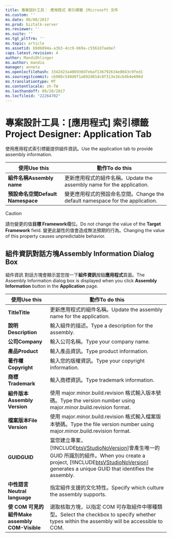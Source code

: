 ```yaml
---
title: 專案設計工具： 應用程式 索引標籤 |Microsoft 文件
ms.custom: ''
ms.date: 06/08/2017
ms.prod: biztalk-server
ms.reviewer: ''
ms.suite: ''
ms.tgt_pltfrm: ''
ms.topic: article
ms.assetid: b9d6894a-a3b3-4cc9-b69a-c5561d7aebe7
caps.latest.revision: 4
author: MandiOhlinger
ms.author: mandia
manager: anneta
ms.openlocfilehash: 3342d23a406930d7ebaf136792634e0043c9fed1
ms.sourcegitcommit: cb908c540d8f1a692d01dc8f313e16cb4b4e696d
ms.translationtype: MT
ms.contentlocale: zh-TW
ms.lasthandoff: 09/20/2017
ms.locfileid: "22264702"
---
```

# <a name="project-designer-application-tab"></a><span data-ttu-id="cff45-102">專案設計工具：[應用程式] 索引標籤</span><span class="sxs-lookup"><span data-stu-id="cff45-102">Project Designer: Application Tab</span></span>
<span data-ttu-id="cff45-103">使用應用程式索引標籤提供組件資訊。</span><span class="sxs-lookup"><span data-stu-id="cff45-103">Use the application tab to provide assembly information.</span></span>  
  
|<span data-ttu-id="cff45-104">使用</span><span class="sxs-lookup"><span data-stu-id="cff45-104">Use this</span></span>|<span data-ttu-id="cff45-105">動作</span><span class="sxs-lookup"><span data-stu-id="cff45-105">To do this</span></span>|  
|--------------|----------------|  
|<span data-ttu-id="cff45-106">**組件名稱**</span><span class="sxs-lookup"><span data-stu-id="cff45-106">**Assembly name**</span></span>|<span data-ttu-id="cff45-107">更新應用程式的組件名稱。</span><span class="sxs-lookup"><span data-stu-id="cff45-107">Update the assembly name for the application.</span></span>|  
|<span data-ttu-id="cff45-108">**預設命名空間**</span><span class="sxs-lookup"><span data-stu-id="cff45-108">**Default Namespace**</span></span>|<span data-ttu-id="cff45-109">變更應用程式的預設命名空間。</span><span class="sxs-lookup"><span data-stu-id="cff45-109">Change the default namespace for the application.</span></span>|  
  
> [!CAUTION]
>  <span data-ttu-id="cff45-110">請勿變更的值**目標 Framework**欄位。</span><span class="sxs-lookup"><span data-stu-id="cff45-110">Do not change the value of the **Target Framework** field.</span></span> <span data-ttu-id="cff45-111">變更此屬性的值會造成無法預期的行為。</span><span class="sxs-lookup"><span data-stu-id="cff45-111">Changing the value of this property causes unpredictable behavior.</span></span>  
  
## <a name="assembly-information-dialog-box"></a><span data-ttu-id="cff45-112">組件資訊對話方塊</span><span class="sxs-lookup"><span data-stu-id="cff45-112">Assembly Information Dialog Box</span></span>  
 <span data-ttu-id="cff45-113">組件資訊 對話方塊會顯示當您按一下**組件資訊**按鈕**應用程式**頁面。</span><span class="sxs-lookup"><span data-stu-id="cff45-113">The Assembly Information dialog box is displayed when you click **Assembly Information** button in the **Application** page.</span></span>  
  
|<span data-ttu-id="cff45-114">使用</span><span class="sxs-lookup"><span data-stu-id="cff45-114">Use this</span></span>|<span data-ttu-id="cff45-115">動作</span><span class="sxs-lookup"><span data-stu-id="cff45-115">To do this</span></span>|  
|--------------|----------------|  
|<span data-ttu-id="cff45-116">**Title**</span><span class="sxs-lookup"><span data-stu-id="cff45-116">**Title**</span></span>|<span data-ttu-id="cff45-117">更新應用程式的組件名稱。</span><span class="sxs-lookup"><span data-stu-id="cff45-117">Update the assembly name for the application.</span></span>|  
|<span data-ttu-id="cff45-118">**說明**</span><span class="sxs-lookup"><span data-stu-id="cff45-118">**Description**</span></span>|<span data-ttu-id="cff45-119">輸入組件的描述。</span><span class="sxs-lookup"><span data-stu-id="cff45-119">Type a description for the assembly.</span></span>|  
|<span data-ttu-id="cff45-120">**公司**</span><span class="sxs-lookup"><span data-stu-id="cff45-120">**Company**</span></span>|<span data-ttu-id="cff45-121">輸入公司名稱。</span><span class="sxs-lookup"><span data-stu-id="cff45-121">Type your company name.</span></span>|  
|<span data-ttu-id="cff45-122">**產品**</span><span class="sxs-lookup"><span data-stu-id="cff45-122">**Product**</span></span>|<span data-ttu-id="cff45-123">輸入產品資訊。</span><span class="sxs-lookup"><span data-stu-id="cff45-123">Type product information.</span></span>|  
|<span data-ttu-id="cff45-124">**著作權**</span><span class="sxs-lookup"><span data-stu-id="cff45-124">**Copyright**</span></span>|<span data-ttu-id="cff45-125">輸入您的版權資訊。</span><span class="sxs-lookup"><span data-stu-id="cff45-125">Type your copyright information.</span></span>|  
|<span data-ttu-id="cff45-126">**商標**</span><span class="sxs-lookup"><span data-stu-id="cff45-126">**Trademark**</span></span>|<span data-ttu-id="cff45-127">輸入商標資訊。</span><span class="sxs-lookup"><span data-stu-id="cff45-127">Type trademark information.</span></span>|  
|<span data-ttu-id="cff45-128">**組件版本**</span><span class="sxs-lookup"><span data-stu-id="cff45-128">**Assembly Version**</span></span>|<span data-ttu-id="cff45-129">使用 major.minor.build.revision 格式輸入版本號碼。</span><span class="sxs-lookup"><span data-stu-id="cff45-129">Type the version number using major.minor.build.revision format.</span></span>|  
|<span data-ttu-id="cff45-130">**檔案版本**</span><span class="sxs-lookup"><span data-stu-id="cff45-130">**File Version**</span></span>|<span data-ttu-id="cff45-131">使用 major.minor.build.revision 格式輸入檔案版本號碼。</span><span class="sxs-lookup"><span data-stu-id="cff45-131">Type the file version number using major.minor.build.revision format.</span></span>|  
|<span data-ttu-id="cff45-132">**GUID**</span><span class="sxs-lookup"><span data-stu-id="cff45-132">**GUID**</span></span>|<span data-ttu-id="cff45-133">當您建立專案，[!INCLUDE[btsVStudioNoVersion](../includes/btsvstudionoversion-md.md)]會產生唯一的 GUID 所識別的組件。</span><span class="sxs-lookup"><span data-stu-id="cff45-133">When you create a project, [!INCLUDE[btsVStudioNoVersion](../includes/btsvstudionoversion-md.md)] generates a unique GUID that identifies the assembly.</span></span>|  
|<span data-ttu-id="cff45-134">**中性語言**</span><span class="sxs-lookup"><span data-stu-id="cff45-134">**Neutral   language**</span></span>|<span data-ttu-id="cff45-135">指定組件支援的文化特性。</span><span class="sxs-lookup"><span data-stu-id="cff45-135">Specify which culture the assembly supports.</span></span>|  
|<span data-ttu-id="cff45-136">**使 COM 可見的組件**</span><span class="sxs-lookup"><span data-stu-id="cff45-136">**Make assembly COM-Visible**</span></span>|<span data-ttu-id="cff45-137">選取核取方塊，以指定 COM 可存取組件中哪種類型。</span><span class="sxs-lookup"><span data-stu-id="cff45-137">Select the checkbox to specify whether types within the assembly will be accessible to COM.</span></span>|